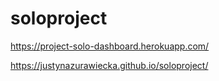 # soloproject
https://project-solo-dashboard.herokuapp.com/

https://justynazurawiecka.github.io/soloproject/